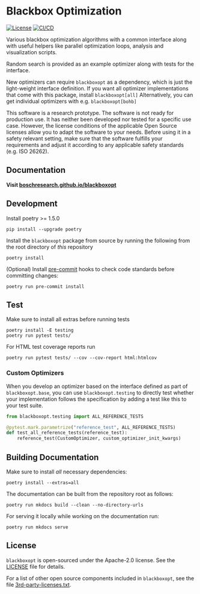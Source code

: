 # Blackbox Optimization

[![License](https://img.shields.io/badge/License-Apache%202.0-blue.svg)](LICENSE)
[![CI/CD](https://github.com/boschresearch/blackboxopt/workflows/ci-cd-pipeline/badge.svg)](https://github.com/boschresearch/blackboxopt/actions?query=workflow%3Aci-cd-pipeline+branch%3Amain)

Various blackbox optimization algorithms with a common interface along with useful
helpers like parallel optimization loops, analysis and visualization scripts.

Random search is provided as an example optimizer along with tests for the interface.

New optimizers can require `blackboxopt` as a dependency, which is just the light-weight
interface definition.
If you want all optimizer implementations that come with this package, install
`blackboxopt[all]`
Alternatively, you can get individual optimizers with e.g. `blackboxopt[bohb]`

This software is a research prototype.
The software is not ready for production use.
It has neither been developed nor tested for a specific use case.
However, the license conditions of the applicable Open Source licenses allow you to
adapt the software to your needs.
Before using it in a safety relevant setting, make sure that the software fulfills your
requirements and adjust it according to any applicable safety standards
(e.g. ISO 26262).

## Documentation

**Visit [boschresearch.github.io/blackboxopt](https://boschresearch.github.io/blackboxopt/)**

## Development

Install poetry >= 1.5.0

```
pip install --upgrade poetry
```

Install the `blackboxopt` package from source by running the following from the root
directory of _this_ repository

```
poetry install
```

(Optional) Install [pre-commit](https://pre-commit.com) hooks to check code standards
before committing changes:

```
poetry run pre-commit install
```

## Test

Make sure to install all extras before running tests

```
poetry install -E testing
poetry run pytest tests/
```

For HTML test coverage reports run

```
poetry run pytest tests/ --cov --cov-report html:htmlcov
```

### Custom Optimizers

When you develop an optimizer based on the interface defined as part of
`blackboxopt.base`, you can use `blackboxopt.testing` to directly test whether your
implementation follows the specification by adding a test like this to your test suite.

```python
from blackboxopt.testing import ALL_REFERENCE_TESTS

@pytest.mark.parametrize("reference_test", ALL_REFERENCE_TESTS)
def test_all_reference_tests(reference_test):
    reference_test(CustomOptimizer, custom_optimizer_init_kwargs)
```

## Building Documentation

Make sure to install _all_ necessary dependencies:

```
poetry install --extras=all
```

The documentation can be built from the repository root as follows:

```
poetry run mkdocs build --clean --no-directory-urls
```

For serving it locally while working on the documentation run:

```
poetry run mkdocs serve
```

## License

`blackboxopt` is open-sourced under the Apache-2.0 license. See the [LICENSE](LICENSE)
file for details.

For a list of other open source components included in `blackboxopt`, see the file
[3rd-party-licenses.txt](3rd-party-licenses.txt).

